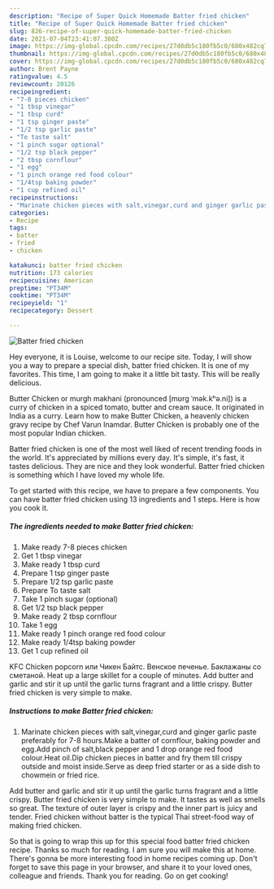 ```yaml
---
description: "Recipe of Super Quick Homemade Batter fried chicken"
title: "Recipe of Super Quick Homemade Batter fried chicken"
slug: 826-recipe-of-super-quick-homemade-batter-fried-chicken
date: 2021-07-04T23:41:07.380Z
image: https://img-global.cpcdn.com/recipes/27d0db5c180fb5c0/680x482cq70/batter-fried-chicken-recipe-main-photo.jpg
thumbnail: https://img-global.cpcdn.com/recipes/27d0db5c180fb5c0/680x482cq70/batter-fried-chicken-recipe-main-photo.jpg
cover: https://img-global.cpcdn.com/recipes/27d0db5c180fb5c0/680x482cq70/batter-fried-chicken-recipe-main-photo.jpg
author: Brent Payne
ratingvalue: 4.5
reviewcount: 20126
recipeingredient:
- "7-8 pieces chicken"
- "1 tbsp vinegar"
- "1 tbsp curd"
- "1 tsp ginger paste"
- "1/2 tsp garlic paste"
- "To taste salt"
- "1 pinch sugar optional"
- "1/2 tsp black pepper"
- "2 tbsp cornflour"
- "1 egg"
- "1 pinch orange red food colour"
- "1/4tsp baking powder"
- "1 cup refined oil"
recipeinstructions:
- "Marinate chicken pieces with salt,vinegar,curd and ginger garlic paste preferably for 7-8 hours.Make a batter of cornflour, baking powder and egg.Add pinch of salt,black pepper and 1 drop orange red food colour.Heat oil.Dip chicken pieces in batter and fry them till crispy outside and moist inside.Serve as deep fried starter or as a side dish to chowmein or fried rice."
categories:
- Recipe
tags:
- batter
- fried
- chicken

katakunci: batter fried chicken 
nutrition: 173 calories
recipecuisine: American
preptime: "PT34M"
cooktime: "PT34M"
recipeyield: "1"
recipecategory: Dessert

---
```



![Batter fried chicken](https://img-global.cpcdn.com/recipes/27d0db5c180fb5c0/680x482cq70/batter-fried-chicken-recipe-main-photo.jpg)

Hey everyone, it is Louise, welcome to our recipe site. Today, I will show you a way to prepare a special dish, batter fried chicken. It is one of my favorites. This time, I am going to make it a little bit tasty. This will be really delicious.

Butter Chicken or murgh makhani (pronounced [mʊrg ˈmək.kʰə.ni]) is a curry of chicken in a spiced tomato, butter and cream sauce. It originated in India as a curry. Learn how to make Butter Chicken, a heavenly chicken gravy recipe by Chef Varun Inamdar. Butter Chicken is probably one of the most popular Indian chicken.

Batter fried chicken is one of the most well liked of recent trending foods in the world. It's appreciated by millions every day. It's simple, it's fast, it tastes delicious. They are nice and they look wonderful. Batter fried chicken is something which I have loved my whole life.


To get started with this recipe, we have to prepare a few components. You can have batter fried chicken using 13 ingredients and 1 steps. Here is how you cook it.

<!--inarticleads1-->

##### The ingredients needed to make Batter fried chicken:

1. Make ready 7-8 pieces chicken
1. Get 1 tbsp vinegar
1. Make ready 1 tbsp curd
1. Prepare 1 tsp ginger paste
1. Prepare 1/2 tsp garlic paste
1. Prepare To taste salt
1. Take 1 pinch sugar (optional)
1. Get 1/2 tsp black pepper
1. Make ready 2 tbsp cornflour
1. Take 1 egg
1. Make ready 1 pinch orange red food colour
1. Make ready 1/4tsp baking powder
1. Get 1 cup refined oil


KFC Chicken popcorn или Чикен Байтс. Венское печенье. Баклажаны со сметаной. Heat up a large skillet for a couple of minutes. Add butter and garlic and stir it up until the garlic turns fragrant and a little crispy. Butter fried chicken is very simple to make. 

<!--inarticleads2-->

##### Instructions to make Batter fried chicken:

1. Marinate chicken pieces with salt,vinegar,curd and ginger garlic paste preferably for 7-8 hours.Make a batter of cornflour, baking powder and egg.Add pinch of salt,black pepper and 1 drop orange red food colour.Heat oil.Dip chicken pieces in batter and fry them till crispy outside and moist inside.Serve as deep fried starter or as a side dish to chowmein or fried rice.


Add butter and garlic and stir it up until the garlic turns fragrant and a little crispy. Butter fried chicken is very simple to make. It tastes as well as smells so great. The texture of outer layer is crispy and the inner part is juicy and tender. Fried chicken without batter is the typical Thai street-food way of making fried chicken. 

So that is going to wrap this up for this special food batter fried chicken recipe. Thanks so much for reading. I am sure you will make this at home. There's gonna be more interesting food in home recipes coming up. Don't forget to save this page in your browser, and share it to your loved ones, colleague and friends. Thank you for reading. Go on get cooking!
